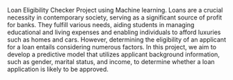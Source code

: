 Loan Eligibility Checker Project using Machine learning.
Loans are a crucial necessity in contemporary society, serving as a significant source of profit for banks. They fulfill various needs, aiding students in managing educational and living expenses and enabling individuals to afford luxuries such as homes and cars. However, determining the eligibility of an applicant for a loan entails considering numerous factors. In this project, we aim to develop a predictive model that utilizes applicant background information, such as gender, marital status, and income, to determine whether a loan application is likely to be approved.





